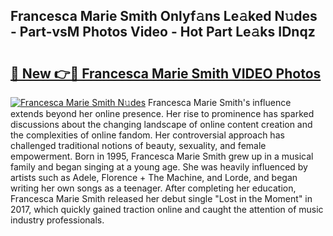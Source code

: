## Francesca Marie Smith Onlyf𝚊ns Le𝚊ked N𝚞des - Part-vsM Photos Video - Hot Part Le𝚊ks IDnqz

# <h2><a href="http://ab94335.deff.icu/?id=Francesca+Marie+Smith">🔗 New 👉🔴 Francesca Marie Smith VIDEO Photos</a></h2>

[![Francesca Marie Smith N𝚞des](https://i.imgur.com/rIISA9y.gif)](http://ab94335.deff.icu/?id=Francesca+Marie+Smith)
Francesca Marie Smith's influence extends beyond her online presence. Her rise to prominence has sparked discussions about the changing landscape of online content creation and the complexities of online fandom. Her controversial approach has challenged traditional notions of beauty, sexuality, and female empowerment. Born in 1995, Francesca Marie Smith grew up in a musical family and began singing at a young age. She was heavily influenced by artists such as Adele, Florence + The Machine, and Lorde, and began writing her own songs as a teenager. After completing her education, Francesca Marie Smith released her debut single "Lost in the Moment" in 2017, which quickly gained traction online and caught the attention of music industry professionals.
